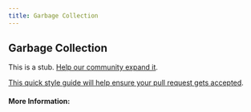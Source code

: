 ```yaml
---
title: Garbage Collection
---
```


## Garbage Collection

This is a stub. [Help our community expand it](https://github.com/freecodecamp/guides/tree/master/src/pages/articles/computer-science/garbage-collection/index.md).

[This quick style guide will help ensure your pull request gets accepted](https://github.com/freeCodeCamp/guides/blob/master/README.md).

<!-- The article goes here, in GitHub-flavored Markdown. Feel free to add YouTube videos, images, and CodePen/JSBin embeds  -->

#### More Information:
<!-- Please add any articles you think might be helpful to read before writing the article -->


